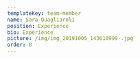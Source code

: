 ```yaml
---
templateKey: team-member
name: Sara Quagliaroli
position: Experience
bio: Experience
picture: /img/img_20191005_143610999-.jpg
order: 0
---
```


